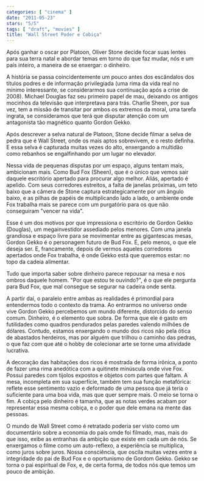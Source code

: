 ```yaml
---
categories: [ "cinema" ]
date: "2011-05-23"
stars: "5/5"
tags: [ "draft", "movies" ]
title: "Wall Street Poder e Cobiça"
---
```

Após ganhar o oscar por Platoon, Oliver Stone decide focar suas lentes
para sua terra natal e abordar temas em torno do que faz mudar, nós e
um país inteiro, a maneira de se enxergar: o dinheiro.

A história se passa coincidentemente um pouco antes dos escândalos
dos títulos podres e de informação privilegiada (uma rima da vida
real no mínimo interessante, se considerarmos sua continuação após a
crise de 2008). Michael Douglas faz seu primeiro papel de mau, deixando
os antigos mocinhos da televisão que interpretava para trás. Charlie
Sheen, por sua vez, tem a missão de transitar por ambos os extremos
da moral, uma tarefa ingrata, se consideramos que terá que disputar
atenção com um antagonista tão magnético quanto Gordon Gekko.

Após descrever a selva natural de Platoon, Stone decide filmar a selva
de pedra que é Wall Street, onde os mais aptos sobrevivem, e o resto
definha. E essa selva é capturada muitas vezes do alto, enxergando a
multidão como rebanhos se engalfinhando por um lugar no elevador.

Nessa vida de pequenas disputas por um espaço, alguns tentam mais,
ambicionam mais. Como Bud Fox (Sheen), que é o único que vemos sair
daquele escritório apertado para procurar algo melhor. Aliás, apertado
é apelido. Com seus corredores estreitos, a falta de janelas próximas,
um teto baixo que a câmera de Stone captura estrategicamente por um
ângulo baixo, e as pilhas de papéis de multiplicando lado a lado,
o ambiente onde Fox trabalha mais se parece com um purgatório para os
que não conseguiram "vencer na vida".

Esse é um dos motivos por que impressiona o escritório de Gordon Gekko
(Douglas), um megainvestidor assediado pelos menores. Com uma janela
grandiosa e espaço livre para se movimentar entre as gigantescas mesas,
Gordon Gekko é o personagem futuro de Bud Fox. É, pelo menos, o que
ele deseja ser. E, francamente, depois de vermos aqueles corredores
apertados onde Fox trabalha, é onde Gekko está que queremos estar:
no topo da cadeia alimentar.

Tudo que importa saber sobre dinheiro parece repousar na mesa e nos ombros
daquele homem. "Por que estou te ouvindo?", é o que ele pergunta para
Bud Fox, que mal consegue se segurar na cadeira onde senta.

A partir daí, o paralelo entre ambas as realidades é primordial para
entendermos todo o contexto da trama. Ao entrarmos no universo onde
vive Gordon Gekko percebemos um mundo diferente, distorcido do senso
comum. Dinheiro, é o elemento que sobra. De forma que ele é gasto em
futilidades como quadros pendurados pelas paredes valendo milhões de
dólares. Contudo, estamos enxergando o mundo dos ricos não pela ótica
de abastados herdeiros, mas por alguém que trilhou o caminho das pedras,
o que faz com que até o hobby de colecionar arte se torne uma atividade
lucrativa.

A decoração das habitações dos ricos é mostrada de forma irônica,
a ponto de fazer uma rima anedótica com a quitinete minúscula onde
vive Fox. Possui paredes com tijolos expostos e objetos com partes que
faltam. A mesa, incompleta em sua superfície, também tem sua função
metafórica: reflete esse sentimento vazio e deformado de uma pessoa que
já teria o suficiente para uma boa vida, mas que quer sempre mais. O
meio se torna o fim. A cobiça pelo dinheiro é tamanha, que as notas
verdes acabam por representar essa mesma cobiça, e o poder que dele
emana na mente das pessoas.

O mundo de Wall Street como é retratado poderia ser visto como
um documentário sobre a economia do país omde foi filmado, mas,
mais do que isso, exibe as entranhas da ambição que existe em cada
um de nós. Se enxergamos o filme como um auto-reflexo, a experiência
se multiplica, como juros sobre juros. Nossa consciência, que oscila
muitas vezes entre a integridade do pai de Bud Fox e o oportunismo de
Gordom Gekko. Gekko se torna o pai espiritual de Fox, e, de certa forma,
de todos nós que temos um pouco de ambição.

